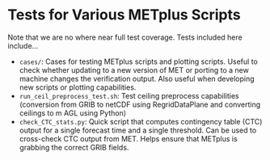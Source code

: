 # Tests for Various METplus Scripts

Note that we are no where near full test coverage. Tests included here include...

- `cases/`: Cases for testing METplus scripts and plotting scripts. Useful to check whether updating to a new version of MET or porting to a new machine changes the verification output. Also useful when developing new scripts or plotting capabilities.
- `run_ceil_preprocess_test.sh`: Test ceiling preprocess capabilities (conversion from GRIB to netCDF using RegridDataPlane and converting ceilings to m AGL using Python)
- `check_CTC_stats.py`: Quick script that computes contingency table (CTC) output for a single forecast time and a single threshold. Can be used to cross-check CTC output from MET. Helps ensure that METplus is grabbing the correct GRIB fields.

